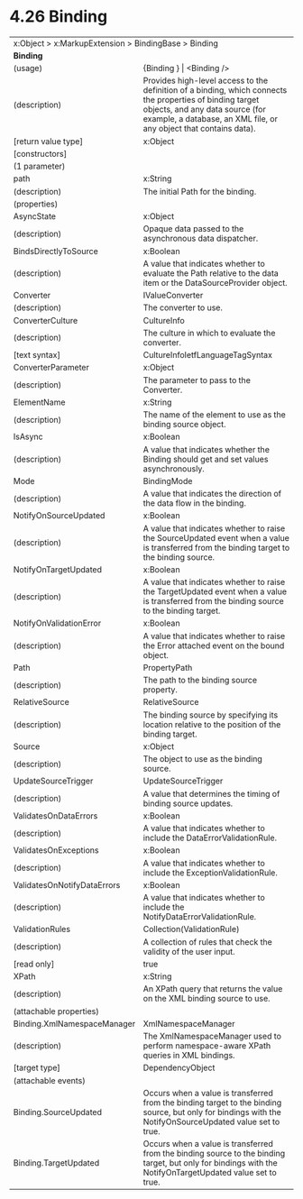 <html dir="LTR" xmlns:mshelp="http://msdn.microsoft.com/mshelp" xmlns:ddue="http://ddue.schemas.microsoft.com/authoring/2003/5" xmlns:xlink="http://www.w3.org/1999/xlink" xmlns:tool="http://www.microsoft.com/tooltip">

<body>
 <input type="hidden" id="userDataCache" class="userDataStyle">
 <input type="hidden" id="hiddenScrollOffset">
 <img id="dropDownImage" style="display:none; height:0; width:0;" src="../local/drpdown.gif">
 <img id="dropDownHoverImage" style="display:none; height:0; width:0;" src="../local/drpdown_orange.gif">
 <img id="collapseImage" style="display:none; height:0; width:0;" src="../local/collapse.gif">
 <img id="expandImage" style="display:none; height:0; width:0;" src="../local/exp.gif">
 <img id="collapseAllImage" style="display:none; height:0; width:0;" src="../local/collall.gif">
 <img id="expandAllImage" style="display:none; height:0; width:0;" src="../local/expall.gif">
 <img id="copyImage" style="display:none; height:0; width:0;" src="../local/copycode.gif">
 <img id="copyHoverImage" style="display:none; height:0; width:0;" src="../local/copycodeHighlight.gif">
 <div id="header"><h1 class="heading">4.26 Binding</h1></div>

 <div id="mainSection">
 <div id="mainBody">
 <div id="allHistory" class="saveHistory" onsave="saveAll()" onload="loadAll()"></div>
 <p xmlns:wsd="http://wsdev.schemas.microsoft.com/authoring/2008/2" xmlns:msxsl="urn:schemas-microsoft-com:xslt" xmlns:script="urn:script" xmlns:build="urn:build">
 </p>
 <div id="sectionSection0" class="section" name="collapseableSection">
 <content xmlns="http://ddue.schemas.microsoft.com/authoring/2003/5" xmlns:wsd="http://wsdev.schemas.microsoft.com/authoring/2008/2" xmlns:msxsl="urn:schemas-microsoft-com:xslt" xmlns:script="urn:script" xmlns:build="urn:build">
 </content>
 </div>
 <div id="sectionSection1" class="section" name="collapseableSection">
 <content xmlns="http://ddue.schemas.microsoft.com/authoring/2003/5" xmlns:wsd="http://wsdev.schemas.microsoft.com/authoring/2008/2" xmlns:msxsl="urn:schemas-microsoft-com:xslt" xmlns:script="urn:script" xmlns:build="urn:build">
 <table class="ProtocolAuthoredTable" xmlns="">
 <tr><td colspan="2">
<mshelp:link keywords="86913f34-aa06-4c94-9f09-83936a822fd8" tabindex="0">x:Object</mshelp:link> &gt; <mshelp:link keywords="8497e82d-b2fc-4699-ab3d-47d5b48be1f6" tabindex="0">x:MarkupExtension</mshelp:link> &gt; <mshelp:link keywords="50a319aa-ed3a-4331-a03b-64dd09648349" tabindex="0">BindingBase</mshelp:link> &gt; <mshelp:link keywords="f259ff21-811a-4986-b514-bea335cd1662" tabindex="0">Binding</mshelp:link> </td>
 </tr>
 <tr><td colspan="2">
 <b>
Binding </b>
 </td>
 </tr>
 <tr><td><div class="indent0">(usage)</div></td>
 <td>{Binding } | &lt;Binding /&gt; </td>
 </tr>
 <tr><td><div class="indent0">(description)</div></td>
 <td>Provides high-level access to the definition of a binding, which connects the properties of binding target objects, and any data source (for example, a database, an XML file, or any object that contains data). </td>
 </tr>
 <tr><td><div class="indent0">[return value type]</div></td>
 <td><mshelp:link keywords="86913f34-aa06-4c94-9f09-83936a822fd8" tabindex="0">x:Object</mshelp:link> </td>
 </tr>
 <tr><td><div class="indent0">[constructors]</div></td>
 <td> </td>
 </tr>
 <tr><td><div class="indent2">(1 parameter)</div></td>
 <td> </td>
 </tr>
 <tr><td><div class="indent3">path</div></td>
 <td><mshelp:link keywords="9defda5a-685e-4b5a-9b63-e97e2b4184ee" tabindex="0">x:String</mshelp:link> </td>
 </tr>
 <tr><td><div class="indent4">(description)</div></td>
 <td>The initial Path for the binding. </td>
 </tr>
 <tr><td><div class="indent0">(properties)</div></td>
 <td> </td>
 </tr>
 <tr><td><div class="indent2">AsyncState</div></td>
 <td><mshelp:link keywords="86913f34-aa06-4c94-9f09-83936a822fd8" tabindex="0">x:Object</mshelp:link> </td>
 </tr>
 <tr><td><div class="indent4">(description)</div></td>
 <td>Opaque data passed to the asynchronous data dispatcher. </td>
 </tr>
 <tr><td><div class="indent2">BindsDirectlyToSource</div></td>
 <td><mshelp:link keywords="c179f5e8-f1d2-4665-a360-ea494307b744" tabindex="0">x:Boolean</mshelp:link> </td>
 </tr>
 <tr><td><div class="indent4">(description)</div></td>
 <td>A value that indicates whether to evaluate the Path relative to the data item or the DataSourceProvider object. </td>
 </tr>
 <tr><td><div class="indent2">Converter</div></td>
 <td><mshelp:link keywords="d39c7d60-9966-4a4b-8435-b3ea0a9d2b09" tabindex="0">IValueConverter</mshelp:link> </td>
 </tr>
 <tr><td><div class="indent4">(description)</div></td>
 <td>The converter to use. </td>
 </tr>
 <tr><td><div class="indent2">ConverterCulture</div></td>
 <td><mshelp:link keywords="c1540ff0-51a5-48f3-8505-6bea6cd958d5" tabindex="0">CultureInfo</mshelp:link> </td>
 </tr>
 <tr><td><div class="indent4">(description)</div></td>
 <td>The culture in which to evaluate the converter. </td>
 </tr>
 <tr><td><div class="indent4">[text syntax]</div></td>
 <td><mshelp:link keywords="3b9164e6-3071-454f-9d1f-c042fa1b7f61" tabindex="0">CultureInfoIetfLanguageTagSyntax</mshelp:link> </td>
 </tr>
 <tr><td><div class="indent2">ConverterParameter</div></td>
 <td><mshelp:link keywords="86913f34-aa06-4c94-9f09-83936a822fd8" tabindex="0">x:Object</mshelp:link> </td>
 </tr>
 <tr><td><div class="indent4">(description)</div></td>
 <td>The parameter to pass to the Converter. </td>
 </tr>
 <tr><td><div class="indent2">ElementName</div></td>
 <td><mshelp:link keywords="9defda5a-685e-4b5a-9b63-e97e2b4184ee" tabindex="0">x:String</mshelp:link> </td>
 </tr>
 <tr><td><div class="indent4">(description)</div></td>
 <td>The name of the element to use as the binding source object. </td>
 </tr>
 <tr><td><div class="indent2">IsAsync</div></td>
 <td><mshelp:link keywords="c179f5e8-f1d2-4665-a360-ea494307b744" tabindex="0">x:Boolean</mshelp:link> </td>
 </tr>
 <tr><td><div class="indent4">(description)</div></td>
 <td>A value that indicates whether the Binding should get and set values asynchronously. </td>
 </tr>
 <tr><td><div class="indent2">Mode</div></td>
 <td><mshelp:link keywords="69f04532-2542-4ebd-a2b6-60c921e86e0c" tabindex="0">BindingMode</mshelp:link> </td>
 </tr>
 <tr><td><div class="indent4">(description)</div></td>
 <td>A value that indicates the direction of the data flow in the binding. </td>
 </tr>
 <tr><td><div class="indent2">NotifyOnSourceUpdated</div></td>
 <td><mshelp:link keywords="c179f5e8-f1d2-4665-a360-ea494307b744" tabindex="0">x:Boolean</mshelp:link> </td>
 </tr>
 <tr><td><div class="indent4">(description)</div></td>
 <td>A value that indicates whether to raise the SourceUpdated event when a value is transferred from the binding target to the binding source. </td>
 </tr>
 <tr><td><div class="indent2">NotifyOnTargetUpdated</div></td>
 <td><mshelp:link keywords="c179f5e8-f1d2-4665-a360-ea494307b744" tabindex="0">x:Boolean</mshelp:link> </td>
 </tr>
 <tr><td><div class="indent4">(description)</div></td>
 <td>A value that indicates whether to raise the TargetUpdated event when a value is transferred from the binding source to the binding target. </td>
 </tr>
 <tr><td><div class="indent2">NotifyOnValidationError</div></td>
 <td><mshelp:link keywords="c179f5e8-f1d2-4665-a360-ea494307b744" tabindex="0">x:Boolean</mshelp:link> </td>
 </tr>
 <tr><td><div class="indent4">(description)</div></td>
 <td>A value that indicates whether to raise the Error attached event on the bound object. </td>
 </tr>
 <tr><td><div class="indent2">Path</div></td>
 <td><mshelp:link keywords="2e252037-a7b3-45d8-a00a-3e6d8d6f9467" tabindex="0">PropertyPath</mshelp:link> </td>
 </tr>
 <tr><td><div class="indent4">(description)</div></td>
 <td>The path to the binding source property. </td>
 </tr>
 <tr><td><div class="indent2">RelativeSource</div></td>
 <td><mshelp:link keywords="cc4a0544-9936-42da-aaec-0581e5fb16a4" tabindex="0">RelativeSource</mshelp:link> </td>
 </tr>
 <tr><td><div class="indent4">(description)</div></td>
 <td>The binding source by specifying its location relative to the position of the binding target. </td>
 </tr>
 <tr><td><div class="indent2">Source</div></td>
 <td><mshelp:link keywords="86913f34-aa06-4c94-9f09-83936a822fd8" tabindex="0">x:Object</mshelp:link> </td>
 </tr>
 <tr><td><div class="indent4">(description)</div></td>
 <td>The object to use as the binding source. </td>
 </tr>
 <tr><td><div class="indent2">UpdateSourceTrigger</div></td>
 <td><mshelp:link keywords="dd1ffb1d-4e2d-40bb-8b58-46ec0152bfce" tabindex="0">UpdateSourceTrigger</mshelp:link> </td>
 </tr>
 <tr><td><div class="indent4">(description)</div></td>
 <td>A value that determines the timing of binding source updates. </td>
 </tr>
 <tr><td><div class="indent2">ValidatesOnDataErrors</div></td>
 <td><mshelp:link keywords="c179f5e8-f1d2-4665-a360-ea494307b744" tabindex="0">x:Boolean</mshelp:link> </td>
 </tr>
 <tr><td><div class="indent4">(description)</div></td>
 <td>A value that indicates whether to include the DataErrorValidationRule. </td>
 </tr>
 <tr><td><div class="indent2">ValidatesOnExceptions</div></td>
 <td><mshelp:link keywords="c179f5e8-f1d2-4665-a360-ea494307b744" tabindex="0">x:Boolean</mshelp:link> </td>
 </tr>
 <tr><td><div class="indent4">(description)</div></td>
 <td>A value that indicates whether to include the ExceptionValidationRule. </td>
 </tr>
 <tr><td><div class="indent2">ValidatesOnNotifyDataErrors</div></td>
 <td><mshelp:link keywords="c179f5e8-f1d2-4665-a360-ea494307b744" tabindex="0">x:Boolean</mshelp:link> </td>
 </tr>
 <tr><td><div class="indent4">(description)</div></td>
 <td>A value that indicates whether to include the NotifyDataErrorValidationRule. </td>
 </tr>
 <tr><td><div class="indent2">ValidationRules</div></td>
 <td><mshelp:link keywords="5b086a3b-cfc0-483f-bed4-ff849d789c85" tabindex="0">Collection</mshelp:link>(<mshelp:link keywords="a6cb6153-47ea-4fb0-ac22-fbc418bdf517" tabindex="0">ValidationRule</mshelp:link>) </td>
 </tr>
 <tr><td><div class="indent4">(description)</div></td>
 <td>A collection of rules that check the validity of the user input. </td>
 </tr>
 <tr><td><div class="indent4">[read only]</div></td>
 <td>true </td>
 </tr>
 <tr><td><div class="indent2">XPath</div></td>
 <td><mshelp:link keywords="9defda5a-685e-4b5a-9b63-e97e2b4184ee" tabindex="0">x:String</mshelp:link> </td>
 </tr>
 <tr><td><div class="indent4">(description)</div></td>
 <td>An XPath query that returns the value on the XML binding source to use. </td>
 </tr>
 <tr><td><div class="indent0">(attachable properties)</div></td>
 <td> </td>
 </tr>
 <tr><td><div class="indent2">Binding.XmlNamespaceManager</div></td>
 <td><mshelp:link keywords="46017d47-fe13-4a82-814e-815c998fabd1" tabindex="0">XmlNamespaceManager</mshelp:link> </td>
 </tr>
 <tr><td><div class="indent4">(description)</div></td>
 <td>The XmlNamespaceManager used to perform namespace-aware XPath queries in XML bindings. </td>
 </tr>
 <tr><td><div class="indent4">[target type]</div></td>
 <td><mshelp:link keywords="22a604a1-b593-4464-91e4-488285506428" tabindex="0">DependencyObject</mshelp:link> </td>
 </tr>
 <tr><td><div class="indent0">(attachable events)</div></td>
 <td> </td>
 </tr>
 <tr><td><div class="indent2">Binding.SourceUpdated</div></td>
 <td>Occurs when a value is transferred from the binding target to the binding source, but only for bindings with the NotifyOnSourceUpdated value set to true. </td>
 </tr>
 <tr><td><div class="indent2">Binding.TargetUpdated</div></td>
 <td>Occurs when a value is transferred from the binding source to the binding target, but only for bindings with the NotifyOnTargetUpdated value set to true. </td>
 </tr>
</table>
 </content>
 </div>
 <!--[if gte IE 5]>
 <tool:tip element="languageFilterToolTip" avoidmouse="false"/>
 <![endif]-->
 </div>
 <a name="feedback"></a><span></span>
 </div>
</body></html>
